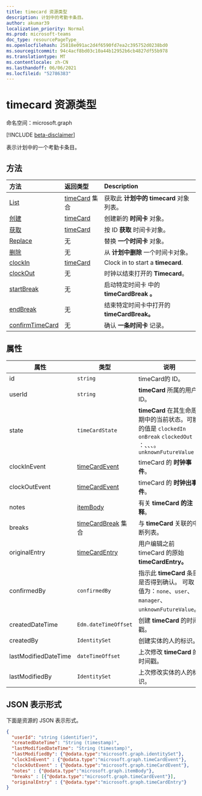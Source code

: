 ```yaml
---
title: timecard 资源类型
description: 计划中的考勤卡条目。
author: akumar39
localization_priority: Normal
ms.prod: microsoft-teams
doc_type: resourcePageType_
ms.openlocfilehash: 25818e091ac2d4f6590fd7ea2c395752d0238bd0
ms.sourcegitcommit: 94c4acf8bd03c10a44b12952b6cb4827df55b978
ms.translationtype: MT
ms.contentlocale: zh-CN
ms.lasthandoff: 06/06/2021
ms.locfileid: "52786383"
---
```

# <a name="timecard-resource-type"></a>timecard 资源类型

命名空间：microsoft.graph

[!INCLUDE [beta-disclaimer](../../includes/beta-disclaimer.md)]

表示计划中的一个考勤卡条目。

## <a name="methods"></a>方法

| 方法       | 返回类型  |Description|
|:---------------|:--------|:----------|
|[List](../api/timecard-list.md) | [timeCard](timecard.md) 集合 | 获取此 **计划中的 timecard** 对象列表。|
|[创建](../api/timecard-post.md) | [timeCard](timecard.md) | 创建新的 **时间卡** 对象。|
|[获取](../api/timecard-get.md) | [timeCard](timecard.md) | 按 ID **获取** 时间卡对象。|
|[Replace](../api/timecard-replace.md) | 无 | 替换 **一个时间卡** 对象。|
|[删除](../api/timecard-delete.md) | 无 | 从 **计划中删除** 一个时间卡对象。|
|[clockIn](../api/timecard-clockin.md) | [timeCard](timecard.md) | Clock in to start a **timecard**.|
|[clockOut](../api/timecard-clockout.md) | 无 | 时钟以结束打开的 **Timecard**。|
|[startBreak](../api/timecard-startbreak.md) | 无 | 启动特定时间卡 中的 **timeCardBreak** **。**|
|[endBreak](../api/timecard-endbreak.md) | 无 | 结束特定时间卡中打开的 **timeCardBreak。** |
|[confirmTimeCard](../api/timecard-confirm.md) | 无 | 确认 **一条时间卡** 记录。|

## <a name="properties"></a>属性
|属性               |类型           |说明                                                                |
|-----------------------|---------------|---------------------------------------------------------------------------|
| id                    |`string`  |timeCard的 ID。|
| userId                    |`string` |**timeCard** 所属的用户 ID。 |
| state                 |`timeCardState`  | **timeCard** 在其生命周期中的当前状态。可能的值是 `clockedIn` `onBreak` `clockedOut` ：、、、。 `unknownFutureValue`|
| clockInEvent       |[timeCardEvent](../resources/timecardevent.md)    | timeCard 的 **时钟事件**。 |
| clockOutEvent                 |[timeCardEvent](../resources/timecardevent.md)  |timeCard 的 **时钟出事件**。 |
| notes                 | [itemBody](itembody.md)  |有关 **timeCard 的注释**。 |
| breaks    |[timeCardBreak](timecardbreak.md) 集合  |与 **timeCard** 关联的中断列表。|
| originalEntry| [timeCardEntry](../resources/timecardentry.md) | 用户编辑之前 timeCard 的原始 **timeCardEntry。**  |
| confirmedBy |`confirmedBy`    | 指示此 **timeCard** 条目是否得到确认。 可取值为：`none`、`user`、`manager`、`unknownFutureValue`。|
|createdDateTime|`Edm.dateTimeOffset`| 创建 **timeCard** 的时间戳。 |
|createdBy|`IdentitySet`| 创建实体的人的标识。 |
|lastModifiedDateTime|`dateTimeOffset`| 上次修改 **timeCard** 的时间戳。|
|lastModifiedBy| `IdentitySet`| 上次修改实体的人的标识。|

## <a name="json-representation"></a>JSON 表示形式

下面是资源的 JSON 表示形式。

<!-- {
  "blockType": "resource",
  "keyProperty": "id",
  "@odata.type": "microsoft.graph.timeCard",
   "baseType":"microsoft.graph.changeTrackedEntity"
}-->

```json
{
  "userId": "string (identifier)",
  "createdDateTime": "String (timestamp)",
  "lastModifiedDateTime": "String (timestamp)",
  "lastModifiedBy": {"@odata.type":"microsoft.graph.identitySet"},
  "clockInEvent" : {"@odata.type":"microsoft.graph.timeCardEvent"},
  "clockOutEvent" : {"@odata.type":"microsoft.graph.timeCardEvent"},
  "notes" : {"@odata.type":"microsoft.graph.itemBody"},
  "breaks" : [{"@odata.type":"microsoft.graph.timeCardEvent"}],
  "originalEntry" : {"@odata.type":"microsoft.graph.timeCardEntry"}
}
```

<!-- uuid: 8fcb5dbc-d5aa-4681-8e31-b001d5168d79
2015-10-25 14:57:30 UTC -->
<!--
{
  "type": "#page.annotation",
  "description": "timeCard resource",
  "keywords": "",
  "section": "documentation",
  "tocPath": "",
  "suppressions": []
}
-->
